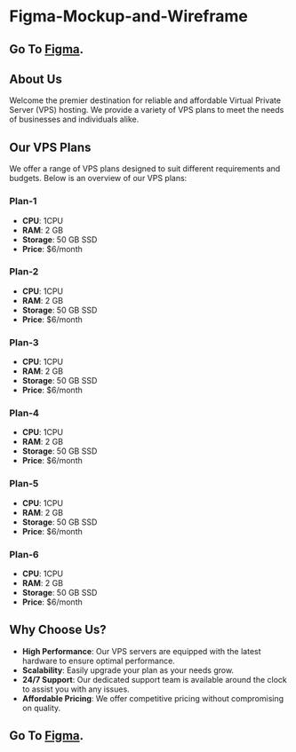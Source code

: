 # Figma-Mockup-and-Wireframe

## Go To [Figma](https://www.figma.com/design/woaCoF3xjaY7ctd9sSWCed/Task-1?node-id=0-1&t=MkhsgCvUcVk3e2f0-0).

## About Us

Welcome the premier destination for reliable and affordable Virtual Private Server (VPS) hosting. We provide a variety of VPS plans to meet the needs of businesses and individuals alike.

## Our VPS Plans

We offer a range of VPS plans designed to suit different requirements and budgets. Below is an overview of our VPS plans:

### Plan-1

- **CPU**: 1CPU
- **RAM**: 2 GB
- **Storage**: 50 GB SSD
- **Price**: $6/month

### Plan-2

- **CPU**: 1CPU
- **RAM**: 2 GB
- **Storage**: 50 GB SSD
- **Price**: $6/month

### Plan-3

- **CPU**: 1CPU
- **RAM**: 2 GB
- **Storage**: 50 GB SSD
- **Price**: $6/month

### Plan-4

- **CPU**: 1CPU
- **RAM**: 2 GB
- **Storage**: 50 GB SSD
- **Price**: $6/month

### Plan-5

- **CPU**: 1CPU
- **RAM**: 2 GB
- **Storage**: 50 GB SSD
- **Price**: $6/month

### Plan-6

- **CPU**: 1CPU
- **RAM**: 2 GB
- **Storage**: 50 GB SSD
- **Price**: $6/month

## Why Choose Us?

- **High Performance**: Our VPS servers are equipped with the latest hardware to ensure optimal performance.
- **Scalability**: Easily upgrade your plan as your needs grow.
- **24/7 Support**: Our dedicated support team is available around the clock to assist you with any issues.
- **Affordable Pricing**: We offer competitive pricing without compromising on quality.

## Go To [Figma](https://www.figma.com/design/woaCoF3xjaY7ctd9sSWCed/Task-1?node-id=0-1&t=MkhsgCvUcVk3e2f0-0).
